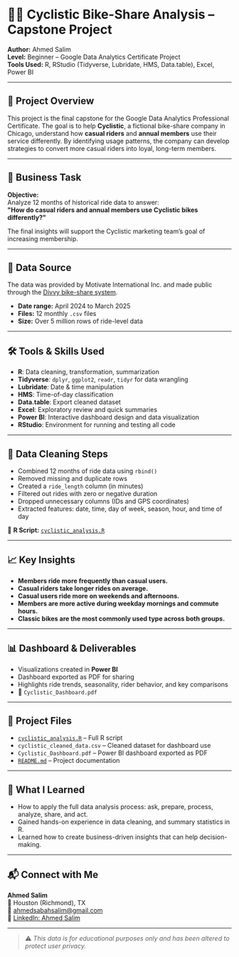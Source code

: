 # 🚴‍♂️ Cyclistic Bike-Share Analysis – Capstone Project

**Author:** Ahmed Salim  
**Level:** Beginner – Google Data Analytics Certificate Project  
**Tools Used:** R, RStudio (Tidyverse, Lubridate, HMS, Data.table), Excel, Power BI  

---

## 📌 Project Overview
This project is the final capstone for the Google Data Analytics Professional Certificate. The goal is to help **Cyclistic**, a fictional bike-share company in Chicago, understand how **casual riders** and **annual members** use their service differently. By identifying usage patterns, the company can develop strategies to convert more casual riders into loyal, long-term members.

---

## 🎯 Business Task
**Objective:**  
Analyze 12 months of historical ride data to answer:  
**"How do casual riders and annual members use Cyclistic bikes differently?"**

The final insights will support the Cyclistic marketing team’s goal of increasing membership.

---

## 📂 Data Source
The data was provided by Motivate International Inc. and made public through the [Divvy bike-share system](https://divvybikes.com/system-data).  
- **Date range:** April 2024 to March 2025  
- **Files:** 12 monthly `.csv` files  
- **Size:** Over 5 million rows of ride-level data

---

## 🛠️ Tools & Skills Used
- **R**: Data cleaning, transformation, summarization
- **Tidyverse**: `dplyr`, `ggplot2`, `readr`, `tidyr` for data wrangling
- **Lubridate**: Date & time manipulation
- **HMS**: Time-of-day classification
- **Data.table**: Export cleaned dataset
- **Excel**: Exploratory review and quick summaries
- **Power BI**: Interactive dashboard design and data visualization
- **RStudio**: Environment for running and testing all code

---

## 🧼 Data Cleaning Steps
- Combined 12 months of ride data using `rbind()`
- Removed missing and duplicate rows
- Created a `ride_length` column (in minutes)
- Filtered out rides with zero or negative duration
- Dropped unnecessary columns (IDs and GPS coordinates)
- Extracted features: date, time, day of week, season, hour, and time of day

📄 **R Script:** [`cyclistic_analysis.R`](https://github.com/Ahmed-S-Salim/Cyclistic-Bike-Share-Analysis/blob/main/cyclistic_analysis.R)

---

## 📈 Key Insights
- **Members ride more frequently than casual users.**
- **Casual riders take longer rides on average.**
- **Casual users ride more on weekends and afternoons.**
- **Members are more active during weekday mornings and commute hours.**
- **Classic bikes are the most commonly used type across both groups.**

---

## 📊 Dashboard & Deliverables
- Visualizations created in **Power BI**
- Dashboard exported as PDF for sharing
- Highlights ride trends, seasonality, rider behavior, and key comparisons
- 📄 `Cyclistic_Dashboard.pdf`

---

## 📁 Project Files
- [`cyclistic_analysis.R`](https://github.com/Ahmed-S-Salim/Cyclistic-Bike-Share-Analysis/blob/main/cyclistic_analysis.R) – Full R script  
- `cyclistic_cleaned_data.csv` – Cleaned dataset for dashboard use  
- `Cyclistic_Dashboard.pdf` – Power BI dashboard exported as PDF  
- [`README.md`](https://github.com/Ahmed-S-Salim/Cyclistic-Bike-Share-Analysis/blob/main/README.md) – Project documentation  

---

## 🧠 What I Learned
- How to apply the full data analysis process: ask, prepare, process, analyze, share, and act.
- Gained hands-on experience in data cleaning, and summary statistics in R.
- Learned how to create business-driven insights that can help decision-making.

---

## 📬 Connect with Me
**Ahmed Salim**  
📍 Houston (Richmond), TX  
📧 [ahmedsabahsalim@gmail.com](mailto:ahmedsabahsalim@gmail.com)  
🔗 [LinkedIn: Ahmed Salim](https://www.linkedin.com/in/ahmed-s-salim/)

---

> ⚠️ *This data is for educational purposes only and has been altered to protect user privacy.*
